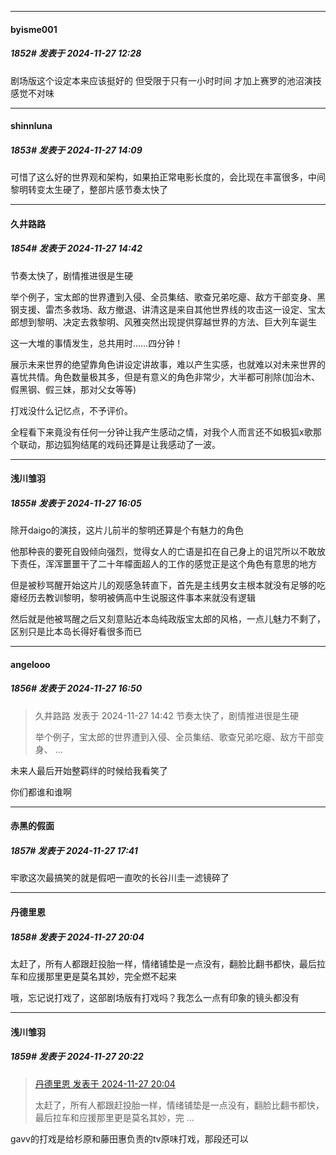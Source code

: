 ﻿
*****

####  byisme001  
##### 1852#       发表于 2024-11-27 12:28

剧场版这个设定本来应该挺好的 但受限于只有一小时时间 才加上赛罗的池沼演技 感觉不对味


*****

####  shinnluna  
##### 1853#       发表于 2024-11-27 14:09

可惜了这么好的世界观和架构，如果拍正常电影长度的，会比现在丰富很多，中间黎明转变太生硬了，整部片感节奏太快了


*****

####  久井路路  
##### 1854#       发表于 2024-11-27 14:42

节奏太快了，剧情推进很是生硬

举个例子，宝太郎的世界遭到入侵、全员集结、歌查兄弟吃瘪、敌方干部变身、黑钢支援、雷杰多救场、敌方撤退、讲清这是来自其他世界线的攻击这一设定、宝太郎想到黎明、决定去救黎明、风雅突然出现提供穿越世界的方法、巨大列车诞生

这一大堆的事情发生，总共用时……四分钟！

展示未来世界的绝望靠角色讲设定讲故事，难以产生实感，也就难以对未来世界的喜忧共情。角色数量极其多，但是有意义的角色非常少，大半都可削除(加治木、假黑钢、假三妹，那对父女等等)

打戏没什么记忆点，不予评价。

全程看下来竟没有任何一分钟让我产生感动之情，对我个人而言还不如极狐x歌那个联动，那边狐狗结尾的戏码还算是让我感动了一波。


*****

####  浅川雏羽  
##### 1855#       发表于 2024-11-27 16:05

除开daigo的演技，这片儿前半的黎明还算是个有魅力的角色

他那种丧的要死自毁倾向强烈，觉得女人的亡语是扣在自己身上的诅咒所以不敢放下责任，浑浑噩噩干了二十年幪面超人的工作的感觉正是这个角色有意思的地方

但是被秒骂醒开始这片儿的观感急转直下，首先是主线男女主根本就没有足够的吃瘪经历去教训黎明，黎明被俩高中生说服这件事本来就没有逻辑

然后就是他被骂醒之后又刻意贴近本岛纯政版宝太郎的风格，一点儿魅力不剩了，区别只是比本岛长得好看很多而已


*****

####  angelooo  
##### 1856#       发表于 2024-11-27 16:50

<blockquote>久井路路 发表于 2024-11-27 14:42
节奏太快了，剧情推进很是生硬

举个例子，宝太郎的世界遭到入侵、全员集结、歌查兄弟吃瘪、敌方干部变身、 ...</blockquote>
未来人最后开始整羁绊的时候给我看笑了

你们都谁和谁啊


*****

####  赤黑的假面  
##### 1857#       发表于 2024-11-27 17:41

牢歌这次最搞笑的就是假吧一直吹的长谷川圭一滤镜碎了


*****

####  丹德里恩  
##### 1858#       发表于 2024-11-27 20:04

太赶了，所有人都跟赶投胎一样，情绪铺垫是一点没有，翻脸比翻书都快，最后拉车和应援那里更是莫名其妙，完全燃不起来

哦，忘记说打戏了，这部剧场版有打戏吗？我怎么一点有印象的镜头都没有


*****

####  浅川雏羽  
##### 1859#       发表于 2024-11-27 20:22

<blockquote><a href="httphttps://bbs.saraba1st.com/2b/forum.php?mod=redirect&amp;goto=findpost&amp;pid=66788334&amp;ptid=2135441" target="_blank">丹德里恩 发表于 2024-11-27 20:04</a>

太赶了，所有人都跟赶投胎一样，情绪铺垫是一点没有，翻脸比翻书都快，最后拉车和应援那里更是莫名其妙，完 ...</blockquote>
gavv的打戏是给杉原和藤田惠负责的tv原味打戏，那段还可以

